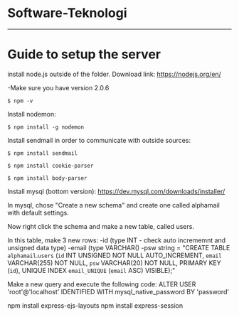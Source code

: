 # Software-Teknologi

________________________________________________________________________________

# Guide to setup the server

install node.js outside of the folder. Download link:
https://nodejs.org/en/

-Make sure you have version 2.0.6

	$ npm -v

Install nodemon:

	$ npm install -g nodemon

Install sendmail in order to communicate with outside sources:
    
	$ npm install sendmail

	$ npm install cookie-parser

	$ npm install body-parser


Install mysql (bottom version):
https://dev.mysql.com/downloads/installer/

In mysql, chose "Create a new schema" and create one called alphamail
with default settings.

Now right click the schema and make a new table, called users. 

In this table, make 3 new rows:
	-id (type INT - check auto incrememnt and unsigned data type)
	-email (type VARCHAR()
	-psw
string = "CREATE TABLE `alphamail`.`users` (`id` INT UNSIGNED NOT NULL AUTO_INCREMENT, `email` VARCHAR(255) NOT NULL, `psw` VARCHAR(20) NOT NULL, PRIMARY KEY (`id`), UNIQUE INDEX `email_UNIQUE` (`email` ASC) VISIBLE);"

Make a new query and execute the following code:
ALTER USER 'root'@'localhost' IDENTIFIED WITH mysql_native_password BY 'password'


npm install express-ejs-layouts
npm install express-session

